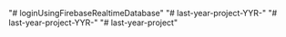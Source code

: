 "# loginUsingFirebaseRealtimeDatabase" 
"# last-year-project-YYR-" 
"# last-year-project-YYR-" 
"# last-year-project" 
